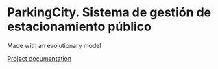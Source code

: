 # ParkingCity. Sistema de gestión de estacionamiento público
Made with an evolutionary model

[Project documentation](https://1drv.ms/w/s!AgdsmCGZVKaPl3yiJuqN8enjo6uF?e=xyLHdM)
